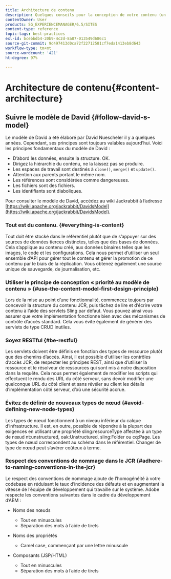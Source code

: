 ```yaml
---
title: Architecture de contenu
description: Quelques conseils pour la conception de votre contenu (un indice - tout est contenu)
contentOwner: User
products: SG_EXPERIENCEMANAGER/6.5/SITES
content-type: reference
topic-tags: best-practices
exl-id: bcebbdb4-20b9-4c2d-8a87-013549d686c1
source-git-commit: 9d497413d0ca72f22712581cf7eda1413eb8d643
workflow-type: tm+mt
source-wordcount: '421'
ht-degree: 97%

---
```


# Architecture de contenu{#content-architecture}

## Suivre le modèle de David {#follow-david-s-model}

Le modèle de David a été élaboré par David Nuescheler il y a quelques années. Cependant, ses principes sont toujours valables aujourd’hui. Voici les principes fondamentaux du modèle de David :

* D’abord les données, ensuite la structure. OK.
* Dirigez la hiérarchie du contenu, ne la laissez pas se produire.
* Les espaces de travail sont destinés à `clone()`, `merge()` et `update()`.
* Attention aux parents portant le même nom.
* Les références sont considérées comme dangereuses.
* Les fichiers sont des fichiers.
* Les identifiants sont diaboliques.

Pour consulter le modèle de David, accédez au wiki Jackrabbit à l’adresse [https://wiki.apache.org/jackrabbit/DavidsModel](https://wiki.apache.org/jackrabbit/DavidsModel).

### Tout est du contenu. {#everything-is-content}

Tout doit être stocké dans le référentiel plutôt que de s’appuyer sur des sources de données tierces distinctes, telles que des bases de données. Cela s’applique au contenu créé, aux données binaires telles que les images, le code et les configurations. Cela nous permet d’utiliser un seul ensemble d’API pour gérer tout le contenu et gérer la promotion de ce contenu par le biais de la réplication. Vous obtenez également une source unique de sauvegarde, de journalisation, etc.

### Utiliser le principe de conception « priorité au modèle de contenu » {#use-the-content-model-first-design-principle}

Lors de la mise au point d’une fonctionnalité, commencez toujours par concevoir la structure du contenu JCR, puis tâchez de lire et d’écrire votre contenu à l’aide des servlets Sling par défaut. Vous pouvez ainsi vous assurer que votre implémentation fonctionne bien avec des mécanismes de contrôle d’accès standard. Cela vous évite également de générer des servlets de type CRUD inutiles.

### Soyez RESTful {#be-restful}

Les servlets doivent être définis en fonction des types de ressource plutôt que des chemins d’accès. Ainsi, il est possible d’utiliser les contrôles d’accès JCR, de respecter les principes REST, ainsi que d’utiliser la ressource et le résolveur de ressources qui sont mis à notre disposition dans la requête. Cela nous permet également de modifier les scripts qui effectuent le rendu des URL du côté serveur, sans devoir modifier une quelconque URL du côté client et sans révéler au client les détails d’implémentation côté serveur, d’où une sécurité accrue.

### Évitez de définir de nouveaux types de nœud {#avoid-defining-new-node-types}

Les types de nœud fonctionnent à un niveau inférieur du calque d’infrastructure. Il est, en outre, possible de répondre à la plupart des exigences en utilisant une propriété sling:resourceType affectée à un type de nœud nt:unstructured, oak:Unstructured, sling:Folder ou cq:Page. Les types de nœud correspondent au schéma dans le référentiel. Changer de type de nœud peut s’avérer coûteux à terme.

### Respect des conventions de nommage dans le JCR {#adhere-to-naming-conventions-in-the-jcr}

Le respect des conventions de nommage ajoute de l’homogénéité à votre codebase en réduisant le taux d’incidence des défauts et en augmentant la vitesse de l’équipe de développement qui travaille sur le système. Adobe respecte les conventions suivantes dans le cadre du développement d’AEM :

* Noms des nœuds

   * Tout en minuscules
   * Séparation des mots à l’aide de tirets

* Noms des propriétés

   * Camel case, commençant par une lettre minuscule

* Composants (JSP/HTML)

   * Tout en minuscules
   * Séparation des mots à l’aide de tirets
